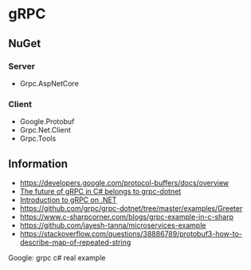 # gRPC

## NuGet

### Server

- Grpc.AspNetCore

### Client

- Google.Protobuf
- Grpc.Net.Client
- Grpc.Tools

## Information

- https://developers.google.com/protocol-buffers/docs/overview
- [The future of gRPC in C# belongs to grpc-dotnet](https://grpc.io/blog/grpc-csharp-future/)
- [Introduction to gRPC on .NET](https://docs.microsoft.com/en-us/aspnet/core/grpc/?view=aspnetcore-6.0)
- https://github.com/grpc/grpc-dotnet/tree/master/examples/Greeter
- https://www.c-sharpcorner.com/blogs/grpc-example-in-c-sharp
- https://github.com/jayesh-tanna/microservices-example
- https://stackoverflow.com/questions/38886789/protobuf3-how-to-describe-map-of-repeated-string

Google: grpc c# real example